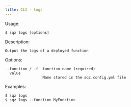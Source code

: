 ```yaml
---
title: CLI - logs
---
```

 
 Usage: 

    $ sqz logs [options]

 Description:

    Output the logs of a deployed function

 Options:

    --function / -f  function name (required)
      value
                     Name stored in the sqz.config.yml file
 

 Examples:

    $ sqz logs 
    $ sqz logs --function MyFunction
